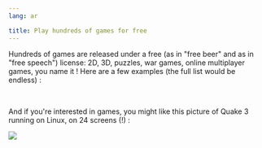 ```yaml
---
lang: ar

title: Play hundreds of games for free
---
```


Hundreds of games are released under a free (as in "free beer" and as in "free speech") license: 2D, 3D, puzzles, war games, online multiplayer games, you name it ! Here are a few examples (the full list would be endless) :

<div id="items">



<br class="clearboth" />


And if you're interested in games, you might like this picture of Quake 3 running on Linux, on 24 screens (!) :

<a href="Images/quake_24_screens.jpg"><img src="Images/quake_24_screens_thumbnail.jpg" /></a>





